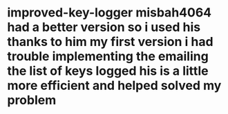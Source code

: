 # improved-key-logger misbah4064 had a better version so i used his thanks to him my first version i had trouble implementing the emailing the list of keys logged his is a little more efficient and helped solved my problem
